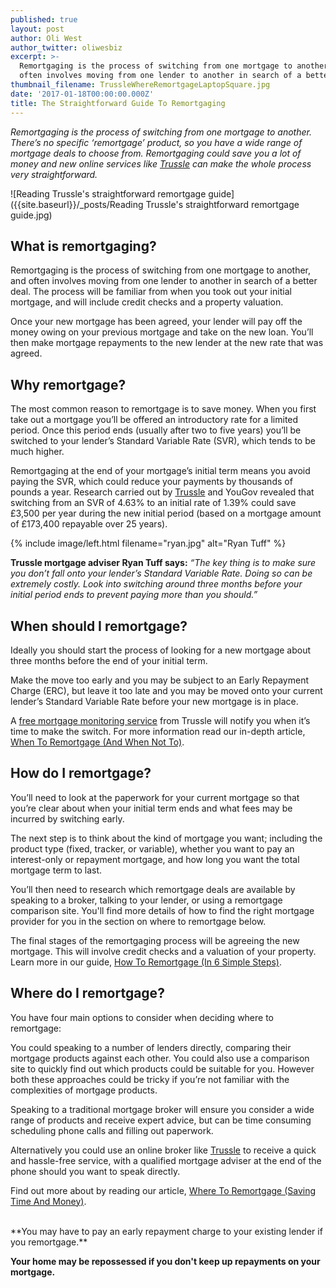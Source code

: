 ```yaml
---
published: true
layout: post
author: Oli West
author_twitter: oliwesbiz
excerpt: >-
  Remortgaging is the process of switching from one mortgage to another, and
  often involves moving from one lender to another in search of a better deal.
thumbnail_filename: TrussleWhereRemortgageLaptopSquare.jpg
date: '2017-01-18T00:00:00.000Z'
title: The Straightforward Guide To Remortgaging
---
```

_Remortgaging is the process of switching from one mortgage to another. There’s no specific ‘remortgage’ product, so you have a wide range of mortgage deals to choose from. Remortgaging could save you a lot of money and new online services like [Trussle](https://trussle.com/) can make the whole process very straightforward._

![Reading Trussle's straightforward remortgage guide]({{site.baseurl}}/_posts/Reading Trussle's straightforward remortgage guide.jpg)

## What is remortgaging?
Remortgaging is the process of switching from one mortgage to another, and often involves moving from one lender to another in search of a better deal. The process will be familiar from when you took out your initial mortgage, and will include credit checks and a property valuation.

Once your new mortgage has been agreed, your lender will pay off the money owing on your previous mortgage and take on the new loan. You’ll then make mortgage repayments to the new lender at the new rate that was agreed.

## Why remortgage?
The most common reason to remortgage is to save money. When you first take out a mortgage you’ll be offered an introductory rate for a limited period. Once this period ends (usually after two to five years) you’ll be switched to your lender’s Standard Variable Rate (SVR), which tends to be much higher.

Remortgaging at the end of your mortgage’s initial term means you avoid paying the SVR, which could reduce your payments by thousands of pounds a year. Research carried out by [Trussle](https://trussle.com/) and YouGov revealed that switching from an SVR of 4.63% to an initial rate of 1.39% could save £3,500 per year during the new initial period (based on a mortgage amount of £173,400 repayable over 25 years).


{% include image/left.html filename="ryan.jpg" alt="Ryan Tuff" %}

**Trussle mortgage adviser Ryan Tuff says:** _“The key thing is to make sure you don’t fall onto your lender’s Standard Variable Rate. Doing so can be extremely costly. Look into switching around three months before your initial period ends to prevent paying more than you should.”_

## When should I remortgage?
Ideally you should start the process of looking for a new mortgage about three months before the end of your initial term.

Make the move too early and you may be subject to an Early Repayment Charge (ERC), but leave it too late and you may be moved onto your current lender’s Standard Variable Rate before your new mortgage is in place.

A [free mortgage monitoring service](https://trussle.com/remortgage) from Trussle will notify you when it’s time to make the switch. For more information read our in-depth article, [When To Remortgage (And When Not To)](https://trussle.com/blog/when-to-remortgage-and-when-not-to).

## How do I remortgage?
You’ll need to look at the paperwork for your current mortgage so that you’re clear about when your initial term ends and what fees may be incurred by switching early.

The next step is to think about the kind of mortgage you want; including the product type (fixed, tracker, or variable), whether you want to pay an interest-only or repayment mortgage, and how long you want the total mortgage term to last.

You’ll then need to research which remortgage deals are available by speaking to a broker, talking to your lender, or using a remortgage comparison site. You'll find more details of how to find the right mortgage provider for you in the section on where to remortgage below.

The final stages of the remortgaging process will be agreeing the new mortgage. This will involve credit checks and a valuation of your property. Learn more in our guide, [How To Remortgage (In 6 Simple Steps)](https://trussle.com/blog/how-to-remortgage-six-simple-steps).

## Where do I remortgage?
You have four main options to consider when deciding where to remortgage:

You could speaking to a number of lenders directly, comparing their mortgage products against each other. You could also use a comparison site to quickly find out which products could be suitable for you. However both these approaches could be tricky if you’re not familiar with the complexities of mortgage products.

Speaking to a traditional mortgage broker will ensure you consider a wide range of products and receive expert advice, but can be time consuming scheduling phone calls and filling out paperwork.

Alternatively you could use an online broker like [Trussle](https://trussle.com/) to receive a quick and hassle-free service, with a qualified mortgage adviser at the end of the phone should you want to speak directly.

Find out more about by reading our article, [Where To Remortgage (Saving Time And Money)](https://trussle.com/blog/where-to-remortgage-saving-time-money).

<br/>
**You may have to pay an early repayment charge to your existing lender if you remortgage.**

**Your home may be repossessed if you don't keep up repayments on your mortgage.**
